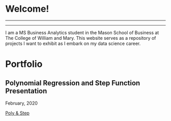 

# Welcome!
---
---

I am a MS Business Analytics student in the Mason School of Business at The College of William and Mary. This website serves as a repository of projects I want to exhibit as I embark on my data science career. 


# Portfolio

## Polynomial Regression and Step Function Presentation
February, 2020

[Poly & Step](/MLIIprez/index.md)
